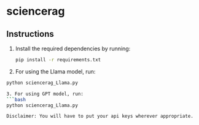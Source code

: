 # sciencerag


## Instructions

1. Install the required dependencies by running:
   ```bash
   pip install -r requirements.txt

2. For using the Llama model, run:
  ```bash
  python sciencerag_Llama.py

3. For using GPT model, run:
  ```bash
  python sciencerag_Llama.py

Disclaimer: You will have to put your api keys wherever appropriate.

